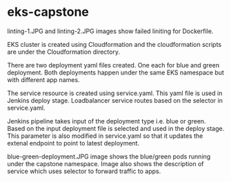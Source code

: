 # eks-capstone

linting-1.JPG and linting-2.JPG images show failed liniting for Dockerfile.

EKS cluster is created using Cloudformation and the cloudformation scripts are under the Cloudformation directory.

There are two deployment yaml files created. One each for blue and green deployment. Both deployments happen under the same EKS namespace but with different app names. 

The service resource is created using service.yaml. This yaml file is used in Jenkins deploy stage. Loadbalancer service routes based on the selector in service.yaml.

Jenkins pipeline takes input of the deployment type i.e. blue or green. Based on the input deployment file is selected and used in the deploy stage. This parameter is also modified in service.yaml so that it updates the extenal endpoint to point to latest deployment.

blue-green-deployment.JPG image shows the blue/green pods running under the capstone namespace. Image also shows the description of service which uses selector to forward traffic to apps.
